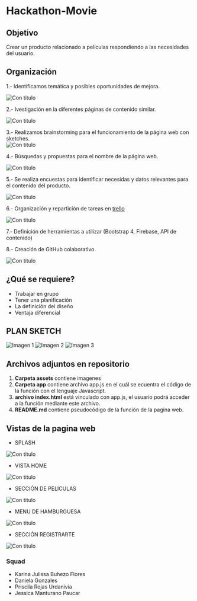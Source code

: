 # Hackathon-Movie


## Objetivo
Crear un producto relacionado a películas respondiendo a las necesidades del usuario.

## Organización

1.- Identificamos temática y posibles oportunidades de mejora.

![Con titulo](assets/docs/1.jpg "titulo")

2.- Ivestigación en la diferentes páginas de contenido similar.

![Con titulo](assets/docs/2.jpg "titulo")

3.- Realizamos brainstorming para el funcionamiento de la página web con sketches.  
![Con titulo](assets/docs/3.jpg "titulo")

4.- Búsquedas y propuestas para el nombre de la página web.

![Con titulo](assets/docs/4.jpg "titulo")

5.- Se realiza encuestas para identificar necesidas y datos relevantes para el contenido del producto.  

 ![Con titulo](assets/docs/13.png "titulo")

6.-  Organización y repartición de tareas en
 [trello](https://trello.com/b/93M6aCG5/hackaton-laboratoria-2018)

 ![Con titulo](assets/docs/10.png "titulo")

7.- Definición de herramientas a utilizar (Bootstrap 4, Firebase, API de contenido)

8.- Creación de GitHub colaborativo.

 ![Con titulo](assets/docs/12.png "titulo")


## ¿Qué se requiere?
 * Trabajar en grupo
 * Tener una planificación
 * La definición del diseño
 * Ventaja diferencial


## PLAN SKETCH

![Imagen 1][1]  ![Imagen 2][2]  ![Imagen 3][3]

 [1]: assets/docs/7.jpg
 [2]: assets/docs/8.jpg
 [3]: assets/docs/9.jpg

## Archivos adjuntos en repositorio

1. **Carpeta assets** contiene imagenes
2. **Carpeta app** contiene archivo app.js en el cuál se ecuentra el código de la función con el lenguaje Javascript.    
3. **archivo index.html** está vinculado con app.js, el usuario podrá acceder a la función mediante este archivo.
4. **README.md** contiene pseudocódigo de la función de la pagina web.

## Vistas de la pagina web
* SPLASH

 ![Con titulo](assets/docs/foto.png "titulo")

* VISTA HOME

 ![Con titulo](assets/docs/foto1.png "titulo")

* SECCIÓN DE PELICULAS

 ![Con titulo](assets/docs/foto3.png "titulo")

* MENU DE HAMBURGUESA

 ![Con titulo](assets/docs/foto4.png "titulo")

* SECCIÓN REGISTRARTE

 ![Con titulo](assets/docs/foto5.png "titulo")
### Squad


* Karina Julissa Buhezo Flores
* Daniela Gonzales
* Priscila Rojas Urdanivia
* Jessica Manturano Paucar
